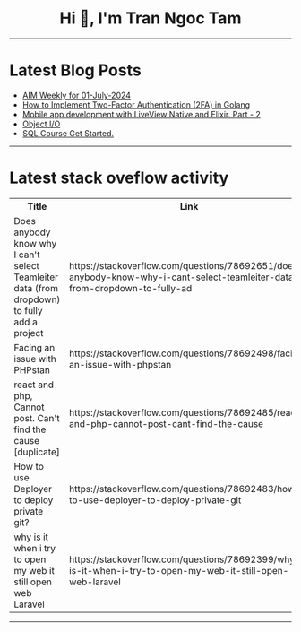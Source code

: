 <h1 align="center">Hi 👋, I'm Tran Ngoc Tam</h1>

---

# Latest Blog Posts 
<!-- BLOG-POST-LIST:START -->
- [AIM Weekly for 01-July-2024](https://dev.to/tspannhw/aim-weekly-for-01-july-2024-1li2)
- [How to Implement Two-Factor Authentication &lpar;2FA&rpar; in Golang](https://dev.to/permify/how-to-implement-two-factor-authentication-2fa-in-golang-2jg3)
- [Mobile app development with LiveView Native and Elixir. Part - 2](https://dev.to/rushikeshpandit/mobile-app-development-with-liveview-native-and-elixir-part-2-4mkj)
- [Object I/O](https://dev.to/paulike/object-io-1koh)
- [SQL Course Get Started.](https://dev.to/emanuelgustafzon/sql-course-get-started-4ho6)
<!-- BLOG-POST-LIST:END -->

---

# Latest stack oveflow activity
<table>
  <tr><th>Title</th><th>Link</th></tr>
  <!-- STACKOVERFLOW:START --><tr><td>Does anybody know why I can&#39;t select Teamleiter data &lpar;from dropdown&rpar; to fully add a project</td><td>https://stackoverflow.com/questions/78692651/does-anybody-know-why-i-cant-select-teamleiter-data-from-dropdown-to-fully-ad</td></tr><tr><td>Facing an issue with PHPstan</td><td>https://stackoverflow.com/questions/78692498/facing-an-issue-with-phpstan</td></tr><tr><td>react and php, Cannot post. Can&#39;t find the cause [duplicate]</td><td>https://stackoverflow.com/questions/78692485/react-and-php-cannot-post-cant-find-the-cause</td></tr><tr><td>How to use Deployer to deploy private git?</td><td>https://stackoverflow.com/questions/78692483/how-to-use-deployer-to-deploy-private-git</td></tr><tr><td>why is it when i try to open my web it still open web Laravel</td><td>https://stackoverflow.com/questions/78692399/why-is-it-when-i-try-to-open-my-web-it-still-open-web-laravel</td></tr><!-- STACKOVERFLOW:END -->
</table>

---


